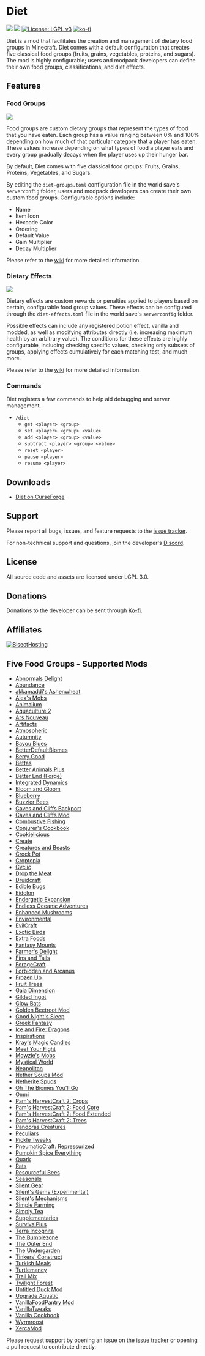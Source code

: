 # Diet
[![](http://cf.way2muchnoise.eu/versions/diet.svg)](https://www.curseforge.com/minecraft/mc-mods/diet)
[![](http://cf.way2muchnoise.eu/short_diet_downloads.svg)](https://www.curseforge.com/minecraft/mc-mods/diet/files)
[![License: LGPL v3](https://img.shields.io/badge/License-LGPL%20v3-blue.svg?&style=flat-square)](https://www.gnu.org/licenses/lgpl-3.0)
[![ko-fi](https://img.shields.io/badge/Support%20Me-Ko--fi-%23FF5E5B?style=flat-square)](https://ko-fi.com/C0C1NL4O)

Diet is a mod that facilitates the creation and management of dietary food groups in Minecraft. Diet
comes with a default configuration that creates five classical food groups (fruits, grains, vegetables,
proteins, and sugars). The mod is highly configurable; users and modpack developers can define their
own food groups, classifications, and diet effects.

## Features

### Food Groups

![](https://i.ibb.co/BLYDcbT/diet-screen.png)

Food groups are custom dietary groups that represent the types of food that you have eaten. Each
group has a value ranging between 0% and 100% depending on how much of that particular category that
a player has eaten. These values increase depending on what types of food a player eats and every
group gradually decays when the player uses up their hunger bar.

By default, Diet comes with five classical food groups: Fruits, Grains, Proteins, Vegetables, and
Sugars.

By editing the `diet-groups.toml` configuration file in the world save's `serverconfig` folder,
users and modpack developers can create their own custom food groups. Configurable options include:
- Name
- Item Icon
- Hexcode Color
- Ordering
- Default Value
- Gain Multiplier
- Decay Multiplier

Please refer to the [wiki](https://github.com/TheIllusiveC4/Diet/wiki) for more detailed
information.

### Dietary Effects

![](https://i.ibb.co/7vmZfpD/diet-effects.png)

Dietary effects are custom rewards or penalties applied to players based on certain, configurable
food group values. These effects can be configured through the `diet-effects.toml` file in the world
save's `serverconfig` folder.

Possible effects can include any registered potion effect, vanilla and modded, as
well as modifying attributes directly (i.e. increasing maximum health by an arbitrary value).
The conditions for these effects are highly configurable, including checking specific values,
checking only subsets of groups, applying effects cumulatively for each matching test, and much
more.

Please refer to the [wiki](https://github.com/TheIllusiveC4/Diet/wiki) for more detailed
information.

### Commands

Diet registers a few commands to help aid debugging and server management.

- `/diet`
    - `get <player> <group>`
    - `set <player> <group> <value>`
    - `add <player> <group> <value>`
    - `subtract <player> <group> <value>`
    - `reset <player>`
    - `pause <player>`
    - `resume <player>`

## Downloads
- [Diet on CurseForge](https://www.curseforge.com/minecraft/mc-mods/diet/files)

## Support

Please report all bugs, issues, and feature requests to the [issue tracker](https://github.com/TheIllusiveC4/Diet/issues).

For non-technical support and questions, join the developer's [Discord](https://discord.gg/JWgrdwt).

## License

All source code and assets are licensed under LGPL 3.0.

## Donations

Donations to the developer can be sent through [Ko-fi](https://ko-fi.com/C0C1NL4O).

## Affiliates

[![BisectHosting](https://i.ibb.co/1G4QPdc/bh-illusive.png)](https://bisecthosting.com/illusive)

## Five Food Groups - Supported Mods
- [Abnormals Delight](https://www.curseforge.com/minecraft/mc-mods/abnormals-delight)
- [Abundance](https://www.curseforge.com/minecraft/mc-mods/abundance)
- [akkamaddi's Ashenwheat](https://www.curseforge.com/minecraft/mc-mods/akkamaddis-ashenwheat)
- [Alex's Mobs](https://www.curseforge.com/minecraft/mc-mods/alexs-mobs)
- [Animalium](https://www.curseforge.com/minecraft/mc-mods/animalium)
- [Aquaculture 2](https://www.curseforge.com/minecraft/mc-mods/aquaculture)
- [Ars Nouveau](https://www.curseforge.com/minecraft/mc-mods/ars-nouveau)
- [Artifacts](https://www.curseforge.com/minecraft/mc-mods/artifacts)
- [Atmospheric](https://www.curseforge.com/minecraft/mc-mods/atmospheric)
- [Autumnity](https://www.curseforge.com/minecraft/mc-mods/autumnity)
- [Bayou Blues](https://www.curseforge.com/minecraft/mc-mods/bayou-blues)
- [BetterDefaultBiomes](https://www.curseforge.com/minecraft/mc-mods/better-default-biomes)
- [Berry Good](https://www.curseforge.com/minecraft/mc-mods/berry-good)
- [Bettas](https://www.curseforge.com/minecraft/mc-mods/bettas)
- [Better Animals Plus](https://www.curseforge.com/minecraft/mc-mods/betteranimalsplus)
- [Better End (Forge)](https://www.curseforge.com/minecraft/mc-mods/betterend-forge-port)
- [Integrated Dynamics](https://www.curseforge.com/minecraft/mc-mods/integrated-dynamics)
- [Bloom and Gloom](https://www.curseforge.com/minecraft/mc-mods/bloom-and-gloom)
- [Blueberry](https://www.curseforge.com/minecraft/mc-mods/blueberry)
- [Buzzier Bees](https://www.curseforge.com/minecraft/mc-mods/buzzier-bees)
- [Caves and Cliffs Backport](https://www.curseforge.com/minecraft/mc-mods/caves-and-cliffs-backport)
- [Caves and Cliffs Mod](https://www.curseforge.com/minecraft/mc-mods/caves-and-cliffs-mod)
- [Combustive Fishing](https://www.curseforge.com/minecraft/mc-mods/combustive-fishing)
- [Conjurer's Cookbook](https://www.curseforge.com/minecraft/mc-mods/conjurers-cookbook)
- [Cookielicious](https://www.curseforge.com/minecraft/mc-mods/cookielicious)
- [Create](https://www.curseforge.com/minecraft/mc-mods/create)
- [Creatures and Beasts](https://www.curseforge.com/minecraft/mc-mods/creatures-and-beasts)
- [Crock Pot](https://www.curseforge.com/minecraft/mc-mods/crock-pot)
- [Croptopia](https://www.curseforge.com/minecraft/mc-mods/croptopia-fabric)
- [Cyclic](https://www.curseforge.com/minecraft/mc-mods/cyclic)
- [Drop the Meat](https://www.curseforge.com/minecraft/mc-mods/drop-the-meat)
- [Druidcraft](https://www.curseforge.com/minecraft/mc-mods/druidcraft)
- [Edible Bugs](https://www.curseforge.com/minecraft/mc-mods/edible-bugs)
- [Eidolon](https://www.curseforge.com/minecraft/mc-mods/eidolon)
- [Endergetic Expansion](https://www.curseforge.com/minecraft/mc-mods/endergetic)
- [Endless Oceans: Adventures](https://www.curseforge.com/minecraft/mc-mods/endless-ocean-adventures)
- [Enhanced Mushrooms](https://www.curseforge.com/minecraft/mc-mods/enhanced-mushrooms)
- [Environmental](https://www.curseforge.com/minecraft/mc-mods/environmental)
- [EvilCraft](https://www.curseforge.com/minecraft/mc-mods/evilcraft)
- [Exotic Birds](https://www.curseforge.com/minecraft/mc-mods/exotic-birds)
- [Extra Foods](https://www.curseforge.com/minecraft/mc-mods/extra-foods)
- [Fantasy Mounts](https://www.curseforge.com/minecraft/mc-mods/fantasy-mounts)
- [Farmer's Delight](https://www.curseforge.com/minecraft/mc-mods/farmers-delight)
- [Fins and Tails](https://www.curseforge.com/minecraft/mc-mods/fins-and-tails)
- [ForageCraft](https://www.curseforge.com/minecraft/mc-mods/foragecraft)
- [Forbidden and Arcanus](https://www.curseforge.com/minecraft/mc-mods/forbidden-arcanus)
- [Frozen Up](https://www.curseforge.com/minecraft/mc-mods/frozen-up)
- [Fruit Trees](https://www.curseforge.com/minecraft/mc-mods/fruit-trees)
- [Gaia Dimension](https://www.curseforge.com/minecraft/mc-mods/gaia-dimension)
- [Gilded Ingot](https://www.curseforge.com/minecraft/mc-mods/gilded-ingot)
- [Glow Bats](https://www.curseforge.com/minecraft/mc-mods/glow-bats)
- [Golden Beetroot Mod](https://www.curseforge.com/minecraft/mc-mods/golden-beetroot-mod)
- [Good Night's Sleep](https://www.curseforge.com/minecraft/mc-mods/good-nights-sleep)
- [Greek Fantasy](https://www.curseforge.com/minecraft/mc-mods/greek-fantasy)
- [Ice and Fire: Dragons](https://www.curseforge.com/minecraft/mc-mods/ice-and-fire-dragons)
- [Inspirations](https://www.curseforge.com/minecraft/mc-mods/inspirations)
- [Kray's Magic Candles](https://www.curseforge.com/minecraft/mc-mods/krays-magic-candles)
- [Meet Your Fight](https://www.curseforge.com/minecraft/mc-mods/meet-your-fight)
- [Mowzie's Mobs](https://www.curseforge.com/minecraft/mc-mods/mowzies-mobs)
- [Mystical World](https://www.curseforge.com/minecraft/mc-mods/mystical-world)
- [Neapolitan](https://www.curseforge.com/minecraft/mc-mods/neapolitan)
- [Nether Soups Mod](https://www.curseforge.com/minecraft/mc-mods/nether-soups-mod)
- [Netherite Spuds](https://www.curseforge.com/minecraft/mc-mods/netherite-spuds) 
- [Oh The Biomes You'll Go](https://www.curseforge.com/minecraft/mc-mods/oh-the-biomes-youll-go)
- [Omni](https://www.curseforge.com/minecraft/mc-mods/omni)
- [Pam's HarvestCraft 2: Crops](https://www.curseforge.com/minecraft/mc-mods/pams-harvestcraft-2-crops)
- [Pam's HarvestCraft 2: Food Core](https://www.curseforge.com/minecraft/mc-mods/pams-harvestcraft-2-food-core)
- [Pam's HarvestCraft 2: Food Extended](https://www.curseforge.com/minecraft/mc-mods/pams-harvestcraft-2-food-extended)
- [Pam's HarvestCraft 2: Trees](https://www.curseforge.com/minecraft/mc-mods/pams-harvestcraft-2-trees)
- [Pandoras Creatures](https://www.curseforge.com/minecraft/mc-mods/pandoras-creatures)
- [Peculiars](https://www.curseforge.com/minecraft/mc-mods/peculiars)
- [Pickle Tweaks](https://www.curseforge.com/minecraft/mc-mods/pickle-tweaks)
- [PneumaticCraft: Repressurized](https://www.curseforge.com/minecraft/mc-mods/pneumaticcraft-repressurized)  
- [Pumpkin Spice Everything](https://www.curseforge.com/minecraft/mc-mods/pumpkin-spice-everything)
- [Quark](https://www.curseforge.com/minecraft/mc-mods/quark)
- [Rats](https://www.curseforge.com/minecraft/mc-mods/rats)
- [Resourceful Bees](https://www.curseforge.com/minecraft/mc-mods/resourceful-bees)
- [Seasonals](https://www.curseforge.com/minecraft/mc-mods/seasonals)
- [Silent Gear](https://www.curseforge.com/minecraft/mc-mods/silent-gear)
- [Silent's Gems (Experimental)](https://www.curseforge.com/minecraft/mc-mods/silents-gems-experimental)
- [Silent's Mechanisms](https://www.curseforge.com/minecraft/mc-mods/silents-mechanisms)
- [Simple Farming](https://www.curseforge.com/minecraft/mc-mods/simple-farming)
- [Simply Tea](https://www.curseforge.com/minecraft/mc-mods/simply-tea)
- [Supplementaries](https://www.curseforge.com/minecraft/mc-mods/supplementaries)
- [SurvivalPlus](https://www.curseforge.com/minecraft/mc-mods/survivalplus)
- [Terra Incognita](https://www.curseforge.com/minecraft/mc-mods/terraincognita)
- [The Bumblezone](https://www.curseforge.com/minecraft/mc-mods/the-bumblezone-forge)
- [The Outer End](https://www.curseforge.com/minecraft/mc-mods/the-outer-end)
- [The Undergarden](https://www.curseforge.com/minecraft/mc-mods/the-undergarden)
- [Tinkers' Construct](https://www.curseforge.com/minecraft/mc-mods/tinkers-construct)
- [Turkish Meals](https://www.curseforge.com/minecraft/mc-mods/turkish-meals)
- [Turtlemancy](https://www.curseforge.com/minecraft/mc-mods/turtlemancy)
- [Trail Mix](https://www.curseforge.com/minecraft/mc-mods/trail-mix)
- [Twilight Forest](https://www.curseforge.com/minecraft/mc-mods/the-twilight-forest)
- [Untitled Duck Mod](https://www.curseforge.com/minecraft/mc-mods/untitled-duck-mod-forge)
- [Upgrade Aquatic](https://www.curseforge.com/minecraft/mc-mods/upgrade-aquatic)
- [VanillaFoodPantry Mod](https://www.curseforge.com/minecraft/mc-mods/vanillafoodpantry-mod)
- [VanillaTweaks](https://www.curseforge.com/minecraft/mc-mods/vanillatweaks)
- [Vanilla Cookbook](https://www.curseforge.com/minecraft/mc-mods/vanilla-cookbook)
- [Wyrmroost](https://www.curseforge.com/minecraft/mc-mods/wyrmroost)
- [XercaMod](https://www.curseforge.com/minecraft/mc-mods/xercamod)

Please request support by opening an issue on the [issue tracker](https://github.com/TheIllusiveC4/Diet/issues)
or opening a pull request to contribute directly.
